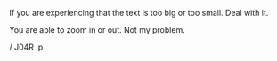 If you are experiencing that the text is too big or too small. Deal with it.

You are able to zoom in or out. Not my problem.

/ J04R :p